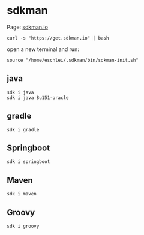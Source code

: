 # sdkman

Page: [sdkman.io](http://sdkman.io/)

```
curl -s "https://get.sdkman.io" | bash
```

open a new terminal and run:

```
source "/home/eschlei/.sdkman/bin/sdkman-init.sh"
```

## java
```
sdk i java
sdk i java 8u151-oracle
```

## gradle
```
sdk i gradle
```

## Springboot
```
sdk i springboot
```

## Maven
```
sdk i maven
```

## Groovy
```
sdk i groovy
```
